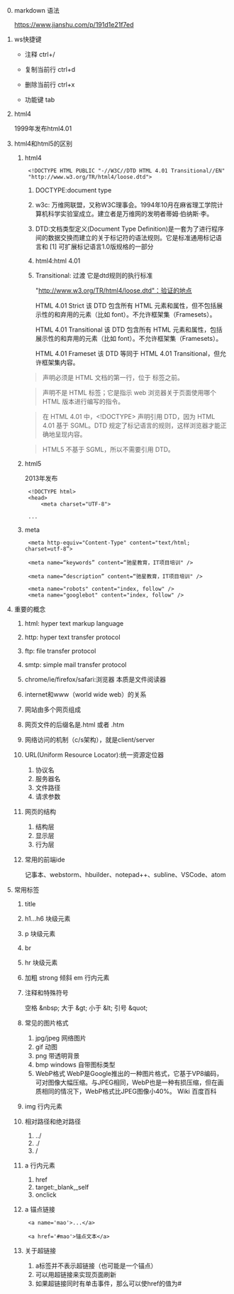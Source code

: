 0. markdown 语法

	https://www.jianshu.com/p/191d1e21f7ed
1. ws快捷键
	
	* 注释 ctrl+/
		
	* 复制当前行 ctrl+d
		
	* 删除当前行 ctrl+x
		
	* 功能键 tab

1. html4
	
	1999年发布html4.01
	
2. html4和html5的区别

	1. html4

			<!DOCTYPE HTML PUBLIC "-//W3C//DTD HTML 4.01 Transitional//EN"
        	"http://www.w3.org/TR/html4/loose.dtd">
        	
   		1. DOCTYPE:document type

    	2. w3c: 万维网联盟，又称W3C理事会。1994年10月在麻省理工学院计算机科学实验室成立。建立者是万维网的发明者蒂姆·伯纳斯·李。

    	3. DTD:文档类型定义(Document Type Definition)是一套为了进行程序间的数据交换而建立的关于标记符的语法规则。它是标准通用标记语言和 [1]  可扩展标记语言1.0版规格的一部分

    	4. html4:html 4.01

    	5. Transitional: 过渡  它是dtd规则的执行标准
	
		    "http://www.w3.org/TR/html4/loose.dtd"：验证的地点
		
		    HTML 4.01 Strict
		    该 DTD 包含所有 HTML 元素和属性，但不包括展示性的和弃用的元素（比如 font）。不允许框架集（Framesets）。
		
		    <!DOCTYPE HTML PUBLIC "-//W3C//DTD HTML 4.01//EN" "http://www.w3.org/TR/html4/strict.dtd">
		    HTML 4.01 Transitional
		    该 DTD 包含所有 HTML 元素和属性，包括展示性的和弃用的元素（比如 font）。不允许框架集（Framesets）。
		
		    <!DOCTYPE HTML PUBLIC "-//W3C//DTD HTML 4.01 Transitional//EN"
		    "http://www.w3.org/TR/html4/loose.dtd">
		    HTML 4.01 Frameset
		    该 DTD 等同于 HTML 4.01 Transitional，但允许框架集内容。
		
		    <!DOCTYPE HTML PUBLIC "-//W3C//DTD HTML 4.01 Frameset//EN"
		    "http://www.w3.org/TR/html4/frameset.dtd">
	    
	    
	    ><!DOCTYPE> 声明必须是 HTML 文档的第一行，位于 <html> 标签之前。

    	><!DOCTYPE> 声明不是 HTML 标签；它是指示 web 浏览器关于页面使用哪个 HTML 版本进行编写的指令。

    	>在 HTML 4.01 中，<!DOCTYPE> 声明引用 DTD，因为 HTML 4.01 基于 SGML。DTD 规定了标记语言的规则，这样浏览器才能正确地呈现内容。

    	>HTML5 不基于 SGML，所以不需要引用 DTD。
    	
    1. html5

    	2013年发布
    	
    		<!DOCTYPE html>
    		<head>
    			<meta charset="UTF-8">
    			
    		...
    	
    3. meta

    		<meta http-equiv="Content-Type" content="text/html; charset=utf-8”>

			<meta name=“keywords” content=“驰星教育，IT项目培训" />

			<meta name=“description” content=“驰星教育，IT项目培训" />

    		<meta name="robots" content="index, follow" />
			<meta name="googlebot" content="index, follow" />
3. 重要的概念

 	1. html: hyper text markup language
 	2. http: hyper text transfer protocol
 	3. ftp: file transfer protocol
 	4. smtp: simple mail transfer protocol
 	5. chrome/ie/firefox/safari:浏览器 本质是文件阅读器
 	6. internet和www（world wide web）的关系
 	7. 网站由多个网页组成
 	8. 网页文件的后缀名是.html 或者 .htm
 	9. 网络访问的机制（c/s架构），就是client/server
 	10. URL(Uniform Resource Locator):统一资源定位器
 		
 		1.	协议名
 		2. 服务器名
 		3. 文件路径
 		4. 请求参数
 	11. 网页的结构

 		1. 结构层
 		2. 显示层
 		3. 行为层

 	12. 常用的前端ide

 		记事本、webstorm、hbuilder、notepad++、subline、VSCode、atom
4. 常用标签

	1. title
	2. h1...h6 块级元素
	3. p 块级元素
	4. br 
	5. hr 块级元素
	6. 加粗 strong 倾斜 em 行内元素
	7. 注释和特殊符号 

		空格 \&nbsp; 大于 \&gt; 小于 \&lt; 引号 \&quot;
	8. 常见的图片格式

		1. jpg/jpeg 网络图片
		2. gif 动图
		3. png 带透明背景
		4. bmp windows 自带图标类型
		5. WebP格式
			WebP是Google推出的一种图片格式，它基于VP8编码，可对图像大幅压缩。与JPEG相同，WebP也是一种有损压缩，但在画质相同的情况下，WebP格式比JPEG图像小40%。 Wiki 百度百科



	8. img 行内元素
	9. 相对路径和绝对路径

		1. ../
		2. ./
		3. /
	10. a 行内元素

		1. href
		2. target:_blank,_self
		3. onclick
		
	4. a 锚点链接

			<a name='mao'>...</a>
			
			<a href='#mao'>锚点文本</a>
			
	12. 关于超链接
        1. a标签并不表示超链接（也可能是一个锚点）
        2. 可以用超链接来实现页面刷新
        3. 如果超链接同时有单击事件，那么可以使href的值为#
